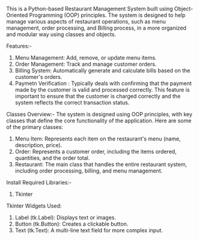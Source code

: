 This is a Python-based Restaurant Management System built using Object-Oriented Programming (OOP) principles. The system is designed to help manage various aspects of restaurant operations, such as menu management, order processing, and Billing process, in a more organized and modular way using classes and objects.

Features:-
1. Menu Management: Add, remove, or update menu items.
2. Order Management: Track and manage customer orders.
3. Billing System: Automatically generate and calculate bills based on the customer's orders.
4. Paymetn Verification : Typically deals with confirming that the payment made by the customer is valid and processed correctly. This feature is important to ensure that the customer is charged correctly and the system reflects the correct transaction status.

Classes Overview:-
The system is designed using OOP principles, with key classes that define the core functionality of the application. Here are some of the primary classes:
1. Menu Item: Represents each item on the restaurant's menu (name, description, price).
2. Order: Represents a customer order, including the items ordered, quantities, and the order total.
3. Restaurant: The main class that handles the entire restaurant system, including order processing, billing, and menu management.
   
Install Required Libraries:-
1. Tkinter

Tkinter Widgets Used:
1. Label (tk.Label): Displays text or images.
2. Button (tk.Button): Creates a clickable button.
3. Text (tk.Text): A multi-line text field for more complex input.

   
